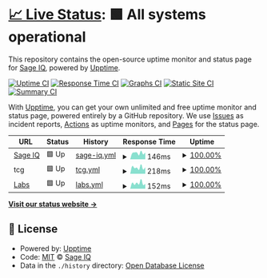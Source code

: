 # [📈 Live Status](https://status.sage-iq.com): <!--live status--> **🟩 All systems operational**

This repository contains the open-source uptime monitor and status page for [Sage IQ](http://sage-iq.com/), powered by [Upptime](https://github.com/upptime/upptime).

[![Uptime CI](https://github.com/sage-iq/upptime/workflows/Uptime%20CI/badge.svg)](https://github.com/sage-iq/upptime/actions?query=workflow%3A%22Uptime+CI%22)
[![Response Time CI](https://github.com/sage-iq/upptime/workflows/Response%20Time%20CI/badge.svg)](https://github.com/sage-iq/upptime/actions?query=workflow%3A%22Response+Time+CI%22)
[![Graphs CI](https://github.com/sage-iq/upptime/workflows/Graphs%20CI/badge.svg)](https://github.com/sage-iq/upptime/actions?query=workflow%3A%22Graphs+CI%22)
[![Static Site CI](https://github.com/sage-iq/upptime/workflows/Static%20Site%20CI/badge.svg)](https://github.com/sage-iq/upptime/actions?query=workflow%3A%22Static+Site+CI%22)
[![Summary CI](https://github.com/sage-iq/upptime/workflows/Summary%20CI/badge.svg)](https://github.com/sage-iq/upptime/actions?query=workflow%3A%22Summary+CI%22)

With [Upptime](https://upptime.js.org), you can get your own unlimited and free uptime monitor and status page, powered entirely by a GitHub repository. We use [Issues](https://github.com/sage-iq/upptime/issues) as incident reports, [Actions](https://github.com/sage-iq/upptime/actions) as uptime monitors, and [Pages](https://status.sage-iq.com) for the status page.

<!--start: status pages-->
<!-- This summary is generated by Upptime (https://github.com/upptime/upptime) -->
<!-- Do not edit this manually, your changes will be overwritten -->
<!-- prettier-ignore -->
| URL | Status | History | Response Time | Uptime |
| --- | ------ | ------- | ------------- | ------ |
| <img alt="" src="https://icons.duckduckgo.com/ip3/sage-iq.com.ico" height="13"> [Sage IQ](https://sage-iq.com/) | 🟩 Up | [sage-iq.yml](https://github.com/sage-iq/upptime/commits/HEAD/history/sage-iq.yml) | <details><summary><img alt="Response time graph" src="./graphs/sage-iq/response-time-week.png" height="20"> 146ms</summary><br><a href="https://status.sage-iq.com/history/sage-iq"><img alt="Response time 143" src="https://img.shields.io/endpoint?url=https%3A%2F%2Fraw.githubusercontent.com%2Fsage-iq%2Fupptime%2FHEAD%2Fapi%2Fsage-iq%2Fresponse-time.json"></a><br><a href="https://status.sage-iq.com/history/sage-iq"><img alt="24-hour response time 100" src="https://img.shields.io/endpoint?url=https%3A%2F%2Fraw.githubusercontent.com%2Fsage-iq%2Fupptime%2FHEAD%2Fapi%2Fsage-iq%2Fresponse-time-day.json"></a><br><a href="https://status.sage-iq.com/history/sage-iq"><img alt="7-day response time 146" src="https://img.shields.io/endpoint?url=https%3A%2F%2Fraw.githubusercontent.com%2Fsage-iq%2Fupptime%2FHEAD%2Fapi%2Fsage-iq%2Fresponse-time-week.json"></a><br><a href="https://status.sage-iq.com/history/sage-iq"><img alt="30-day response time 153" src="https://img.shields.io/endpoint?url=https%3A%2F%2Fraw.githubusercontent.com%2Fsage-iq%2Fupptime%2FHEAD%2Fapi%2Fsage-iq%2Fresponse-time-month.json"></a><br><a href="https://status.sage-iq.com/history/sage-iq"><img alt="1-year response time 143" src="https://img.shields.io/endpoint?url=https%3A%2F%2Fraw.githubusercontent.com%2Fsage-iq%2Fupptime%2FHEAD%2Fapi%2Fsage-iq%2Fresponse-time-year.json"></a></details> | <details><summary><a href="https://status.sage-iq.com/history/sage-iq">100.00%</a></summary><a href="https://status.sage-iq.com/history/sage-iq"><img alt="All-time uptime 100.00%" src="https://img.shields.io/endpoint?url=https%3A%2F%2Fraw.githubusercontent.com%2Fsage-iq%2Fupptime%2FHEAD%2Fapi%2Fsage-iq%2Fuptime.json"></a><br><a href="https://status.sage-iq.com/history/sage-iq"><img alt="24-hour uptime 100.00%" src="https://img.shields.io/endpoint?url=https%3A%2F%2Fraw.githubusercontent.com%2Fsage-iq%2Fupptime%2FHEAD%2Fapi%2Fsage-iq%2Fuptime-day.json"></a><br><a href="https://status.sage-iq.com/history/sage-iq"><img alt="7-day uptime 100.00%" src="https://img.shields.io/endpoint?url=https%3A%2F%2Fraw.githubusercontent.com%2Fsage-iq%2Fupptime%2FHEAD%2Fapi%2Fsage-iq%2Fuptime-week.json"></a><br><a href="https://status.sage-iq.com/history/sage-iq"><img alt="30-day uptime 100.00%" src="https://img.shields.io/endpoint?url=https%3A%2F%2Fraw.githubusercontent.com%2Fsage-iq%2Fupptime%2FHEAD%2Fapi%2Fsage-iq%2Fuptime-month.json"></a><br><a href="https://status.sage-iq.com/history/sage-iq"><img alt="1-year uptime 100.00%" src="https://img.shields.io/endpoint?url=https%3A%2F%2Fraw.githubusercontent.com%2Fsage-iq%2Fupptime%2FHEAD%2Fapi%2Fsage-iq%2Fuptime-year.json"></a></details>
| <img alt="" src="https://icons.duckduckgo.com/ip3/null.ico" height="13"> tcg | 🟩 Up | [tcg.yml](https://github.com/sage-iq/upptime/commits/HEAD/history/tcg.yml) | <details><summary><img alt="Response time graph" src="./graphs/tcg/response-time-week.png" height="20"> 218ms</summary><br><a href="https://status.sage-iq.com/history/tcg"><img alt="Response time 257" src="https://img.shields.io/endpoint?url=https%3A%2F%2Fraw.githubusercontent.com%2Fsage-iq%2Fupptime%2FHEAD%2Fapi%2Ftcg%2Fresponse-time.json"></a><br><a href="https://status.sage-iq.com/history/tcg"><img alt="24-hour response time 132" src="https://img.shields.io/endpoint?url=https%3A%2F%2Fraw.githubusercontent.com%2Fsage-iq%2Fupptime%2FHEAD%2Fapi%2Ftcg%2Fresponse-time-day.json"></a><br><a href="https://status.sage-iq.com/history/tcg"><img alt="7-day response time 218" src="https://img.shields.io/endpoint?url=https%3A%2F%2Fraw.githubusercontent.com%2Fsage-iq%2Fupptime%2FHEAD%2Fapi%2Ftcg%2Fresponse-time-week.json"></a><br><a href="https://status.sage-iq.com/history/tcg"><img alt="30-day response time 261" src="https://img.shields.io/endpoint?url=https%3A%2F%2Fraw.githubusercontent.com%2Fsage-iq%2Fupptime%2FHEAD%2Fapi%2Ftcg%2Fresponse-time-month.json"></a><br><a href="https://status.sage-iq.com/history/tcg"><img alt="1-year response time 247" src="https://img.shields.io/endpoint?url=https%3A%2F%2Fraw.githubusercontent.com%2Fsage-iq%2Fupptime%2FHEAD%2Fapi%2Ftcg%2Fresponse-time-year.json"></a></details> | <details><summary><a href="https://status.sage-iq.com/history/tcg">100.00%</a></summary><a href="https://status.sage-iq.com/history/tcg"><img alt="All-time uptime 100.00%" src="https://img.shields.io/endpoint?url=https%3A%2F%2Fraw.githubusercontent.com%2Fsage-iq%2Fupptime%2FHEAD%2Fapi%2Ftcg%2Fuptime.json"></a><br><a href="https://status.sage-iq.com/history/tcg"><img alt="24-hour uptime 100.00%" src="https://img.shields.io/endpoint?url=https%3A%2F%2Fraw.githubusercontent.com%2Fsage-iq%2Fupptime%2FHEAD%2Fapi%2Ftcg%2Fuptime-day.json"></a><br><a href="https://status.sage-iq.com/history/tcg"><img alt="7-day uptime 100.00%" src="https://img.shields.io/endpoint?url=https%3A%2F%2Fraw.githubusercontent.com%2Fsage-iq%2Fupptime%2FHEAD%2Fapi%2Ftcg%2Fuptime-week.json"></a><br><a href="https://status.sage-iq.com/history/tcg"><img alt="30-day uptime 100.00%" src="https://img.shields.io/endpoint?url=https%3A%2F%2Fraw.githubusercontent.com%2Fsage-iq%2Fupptime%2FHEAD%2Fapi%2Ftcg%2Fuptime-month.json"></a><br><a href="https://status.sage-iq.com/history/tcg"><img alt="1-year uptime 100.00%" src="https://img.shields.io/endpoint?url=https%3A%2F%2Fraw.githubusercontent.com%2Fsage-iq%2Fupptime%2FHEAD%2Fapi%2Ftcg%2Fuptime-year.json"></a></details>
| <img alt="" src="https://icons.duckduckgo.com/ip3/labs.sage-iq.com.ico" height="13"> [Labs](https://labs.sage-iq.com/) | 🟩 Up | [labs.yml](https://github.com/sage-iq/upptime/commits/HEAD/history/labs.yml) | <details><summary><img alt="Response time graph" src="./graphs/labs/response-time-week.png" height="20"> 152ms</summary><br><a href="https://status.sage-iq.com/history/labs"><img alt="Response time 196" src="https://img.shields.io/endpoint?url=https%3A%2F%2Fraw.githubusercontent.com%2Fsage-iq%2Fupptime%2FHEAD%2Fapi%2Flabs%2Fresponse-time.json"></a><br><a href="https://status.sage-iq.com/history/labs"><img alt="24-hour response time 118" src="https://img.shields.io/endpoint?url=https%3A%2F%2Fraw.githubusercontent.com%2Fsage-iq%2Fupptime%2FHEAD%2Fapi%2Flabs%2Fresponse-time-day.json"></a><br><a href="https://status.sage-iq.com/history/labs"><img alt="7-day response time 152" src="https://img.shields.io/endpoint?url=https%3A%2F%2Fraw.githubusercontent.com%2Fsage-iq%2Fupptime%2FHEAD%2Fapi%2Flabs%2Fresponse-time-week.json"></a><br><a href="https://status.sage-iq.com/history/labs"><img alt="30-day response time 190" src="https://img.shields.io/endpoint?url=https%3A%2F%2Fraw.githubusercontent.com%2Fsage-iq%2Fupptime%2FHEAD%2Fapi%2Flabs%2Fresponse-time-month.json"></a><br><a href="https://status.sage-iq.com/history/labs"><img alt="1-year response time 190" src="https://img.shields.io/endpoint?url=https%3A%2F%2Fraw.githubusercontent.com%2Fsage-iq%2Fupptime%2FHEAD%2Fapi%2Flabs%2Fresponse-time-year.json"></a></details> | <details><summary><a href="https://status.sage-iq.com/history/labs">100.00%</a></summary><a href="https://status.sage-iq.com/history/labs"><img alt="All-time uptime 100.00%" src="https://img.shields.io/endpoint?url=https%3A%2F%2Fraw.githubusercontent.com%2Fsage-iq%2Fupptime%2FHEAD%2Fapi%2Flabs%2Fuptime.json"></a><br><a href="https://status.sage-iq.com/history/labs"><img alt="24-hour uptime 100.00%" src="https://img.shields.io/endpoint?url=https%3A%2F%2Fraw.githubusercontent.com%2Fsage-iq%2Fupptime%2FHEAD%2Fapi%2Flabs%2Fuptime-day.json"></a><br><a href="https://status.sage-iq.com/history/labs"><img alt="7-day uptime 100.00%" src="https://img.shields.io/endpoint?url=https%3A%2F%2Fraw.githubusercontent.com%2Fsage-iq%2Fupptime%2FHEAD%2Fapi%2Flabs%2Fuptime-week.json"></a><br><a href="https://status.sage-iq.com/history/labs"><img alt="30-day uptime 100.00%" src="https://img.shields.io/endpoint?url=https%3A%2F%2Fraw.githubusercontent.com%2Fsage-iq%2Fupptime%2FHEAD%2Fapi%2Flabs%2Fuptime-month.json"></a><br><a href="https://status.sage-iq.com/history/labs"><img alt="1-year uptime 100.00%" src="https://img.shields.io/endpoint?url=https%3A%2F%2Fraw.githubusercontent.com%2Fsage-iq%2Fupptime%2FHEAD%2Fapi%2Flabs%2Fuptime-year.json"></a></details>

<!--end: status pages-->

[**Visit our status website →**](https://status.sage-iq.com)

## 📄 License

- Powered by: [Upptime](https://github.com/upptime/upptime)
- Code: [MIT](./LICENSE) © [Sage IQ](http://sage-iq.com/)
- Data in the `./history` directory: [Open Database License](https://opendatacommons.org/licenses/odbl/1-0/)
